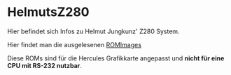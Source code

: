 # HelmutsZ280

Hier befindet sich Infos zu Helmut Jungkunz' Z280 System.

Hier findet man die ausgelesenen [ROMImages](ROMS-241212-HJ)

Diese ROMs sind für die Hercules Grafikkarte angepasst und **nicht für eine CPU mit RS-232 nutzbar**.

